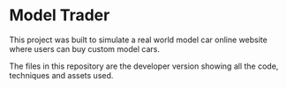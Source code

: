 # Model Trader
This project was built to simulate a real world model car online website where users can buy custom model cars.

The files in this repository are the developer version showing all the code, techniques and assets used.  
